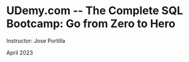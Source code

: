 # UDemy.com -- The Complete SQL Bootcamp: Go from Zero to Hero
Instructor: Jose Portilla

April 2023
